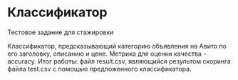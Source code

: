 # Классификатор
Тестовое задание для стажировки

Классификатор, предсказывающий категорию объявления на Авито по его заголовку, описанию и цене. 
Метрика для оценки качества - accuracy. 
Итог работы: файл result.csv, являющийся результом скоринга файла test.csv с помощью предложенного классификатора.
